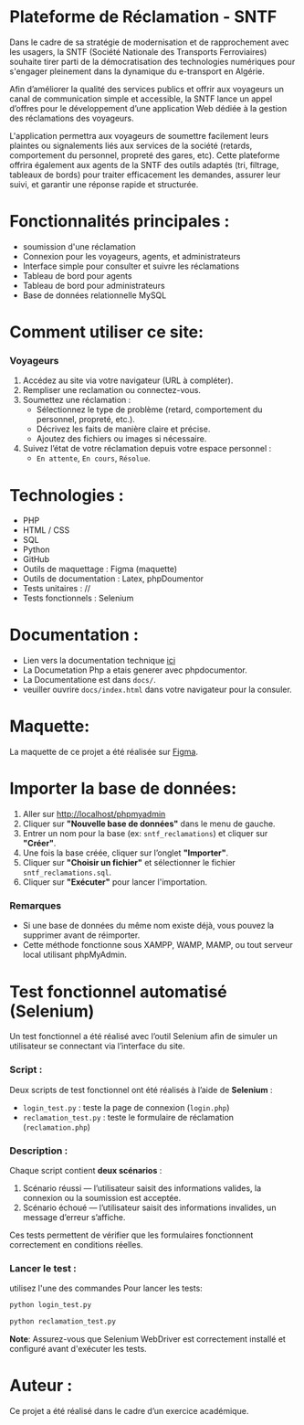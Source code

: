 # Plateforme de Réclamation - SNTF

Dans le cadre de sa stratégie de modernisation et de rapprochement avec les usagers, la SNTF (Société Nationale des Transports Ferroviaires) souhaite tirer parti de la démocratisation des technologies numériques pour s'engager pleinement dans la dynamique du e-transport en Algérie.

Afin d’améliorer la qualité des services publics et offrir aux voyageurs un canal de communication simple et accessible, la SNTF lance un appel d’offres pour le développement d’une application Web dédiée à la gestion des réclamations des voyageurs.

L'application permettra aux voyageurs de soumettre facilement leurs plaintes ou signalements liés aux services de la société (retards, comportement du personnel, propreté des gares, etc). Cette plateforme offrira également aux agents de la SNTF des outils adaptés (tri, filtrage, tableaux de bords) pour traiter efficacement les demandes, assurer leur suivi, et garantir une réponse rapide et structurée.

# Fonctionnalités principales :

- soumission d'une réclamation
- Connexion pour les voyageurs, agents, et administrateurs
- Interface simple pour consulter et suivre les réclamations
- Tableau de bord pour agents
- Tableau de bord pour administrateurs
- Base de données relationnelle MySQL

# Comment utiliser ce site:

### Voyageurs

1. Accédez au site via votre navigateur (URL à compléter).
2. Rempliser une reclamation ou connectez-vous.
3. Soumettez une réclamation :
   - Sélectionnez le type de problème (retard, comportement du personnel, propreté, etc.).
   - Décrivez les faits de manière claire et précise.
   - Ajoutez des fichiers ou images si nécessaire.
4. Suivez l’état de votre réclamation depuis votre espace personnel :
   - `En attente`, `En cours`, `Résolue`.

# Technologies :

- PHP
- HTML / CSS
- SQL
- Python
- GitHub
- Outils de maquettage : Figma (maquette)
- Outils de documentation : Latex, phpDoumentor
- Tests unitaires : //
- Tests fonctionnels : Selenium

# Documentation :

- Lien vers la documentation technique [ici](https://github.com/Teniwohaaa/gestion-reclamations-SNTF/raw/main/docs/Documentation.pdf)
- La Documetation Php a etais generer avec phpdocumentor.
- La Documentatione est dans `docs/`.
- veuiller ouvrire `docs/index.html` dans votre navigateur pour la consuler.

# Maquette:

La maquette de ce projet a été réalisée sur [Figma](https://www.figma.com/design/1W9omYV5qntg2eFAaeD6Sq/Project_SNTF?m=auto&t=bFPPvW3IFLarsobs-1).

# Importer la base de données:

1. Aller sur [http://localhost/phpmyadmin](http://localhost/phpmyadmin)
2. Cliquer sur **"Nouvelle base de données"** dans le menu de gauche.
3. Entrer un nom pour la base (ex: `sntf_reclamations`) et cliquer sur **"Créer"**.
4. Une fois la base créée, cliquer sur l’onglet **"Importer"**.
5. Cliquer sur **"Choisir un fichier"** et sélectionner le fichier `sntf_reclamations.sql`.
6. Cliquer sur **"Exécuter"** pour lancer l'importation.

### Remarques

- Si une base de données du même nom existe déjà, vous pouvez la supprimer avant de réimporter.
- Cette méthode fonctionne sous XAMPP, WAMP, MAMP, ou tout serveur local utilisant phpMyAdmin.

# Test fonctionnel automatisé (Selenium)

Un test fonctionnel a été réalisé avec l’outil Selenium afin de simuler un utilisateur se connectant via l’interface du site.

### Script :

Deux scripts de test fonctionnel ont été réalisés à l’aide de **Selenium** :

- `login_test.py` : teste la page de connexion (`login.php`)
- `reclamation_test.py` : teste le formulaire de réclamation (`reclamation.php`)

### Description :

Chaque script contient **deux scénarios** :

1. Scénario réussi — l’utilisateur saisit des informations valides, la connexion ou la soumission est acceptée.
2. Scénario échoué — l’utilisateur saisit des informations invalides, un message d’erreur s’affiche.

Ces tests permettent de vérifier que les formulaires fonctionnent correctement en conditions réelles.

### Lancer le test :

utilisez l'une des commandes Pour lancer les tests:

```bash
python login_test.py

python reclamation_test.py
```

**Note**: Assurez-vous que Selenium WebDriver est correctement installé et configuré avant d'exécuter les tests.

# Auteur :

Ce projet a été réalisé dans le cadre d’un exercice académique.
